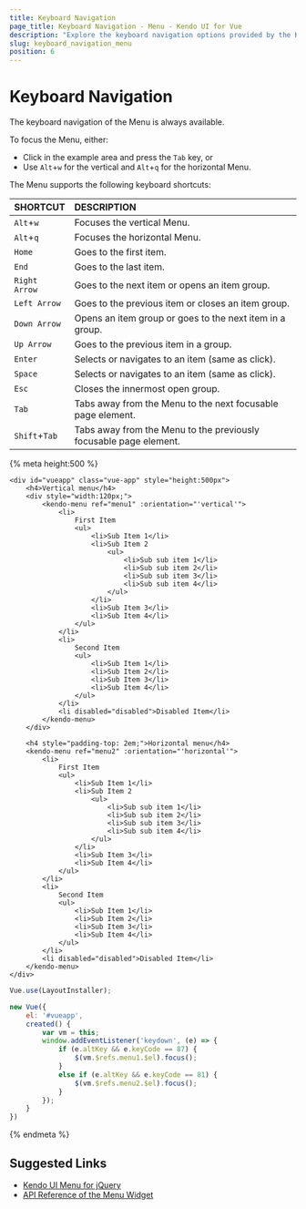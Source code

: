 ```yaml
---
title: Keyboard Navigation
page_title: Keyboard Navigation - Menu - Kendo UI for Vue
description: "Explore the keyboard navigation options provided by the Kendo UI Menu wrapper for Vue."
slug: keyboard_navigation_menu
position: 6
---
```


# Keyboard Navigation

The keyboard navigation of the Menu is always available.

To focus the Menu, either:
* Click in the example area and press the `Tab` key, or
* Use `Alt`+`w` for the vertical and `Alt`+`q` for the horizontal Menu.

The Menu supports the following keyboard shortcuts:

| SHORTCUT    | DESCRIPTION |
|:---         |:--- |
| `Alt`+`w` | Focuses the vertical Menu.|
| `Alt`+`q` | Focuses the horizontal Menu.|
| `Home`    | Goes to the first item.|
| `End`     | Goes to the last item.|
| `Right Arrow` | Goes to the next item or opens an item group.|
| `Left Arrow`  | Goes to the previous item or closes an item group.|
| `Down Arrow`  | Opens an item group or goes to the next item in a group.|
| `Up Arrow`    | Goes to the previous item in a group.|
| `Enter`   | Selects or navigates to an item (same as click).|
| `Space`   | Selects or navigates to an item (same as click).|
| `Esc`     | Closes the innermost open group.|
| `Tab`     | Tabs away from the Menu to the next focusable page element.|
| `Shift`+`Tab` | Tabs away from the Menu to the previously focusable page element.|

{% meta height:500 %}
```html-preview
<div id="vueapp" class="vue-app" style="height:500px">
    <h4>Vertical menu</h4>
    <div style="width:120px;">
        <kendo-menu ref="menu1" :orientation="'vertical'">
            <li>
                First Item
                <ul>
                    <li>Sub Item 1</li>
                    <li>Sub Item 2
                        <ul>
                            <li>Sub sub item 1</li>
                            <li>Sub sub item 2</li>
                            <li>Sub sub item 3</li>
                            <li>Sub sub item 4</li>
                        </ul>
                    </li>
                    <li>Sub Item 3</li>
                    <li>Sub Item 4</li>
                </ul>
            </li>
            <li>
                Second Item
                <ul>
                    <li>Sub Item 1</li>
                    <li>Sub Item 2</li>
                    <li>Sub Item 3</li>
                    <li>Sub Item 4</li>
                </ul>
            </li>
            <li disabled="disabled">Disabled Item</li>
        </kendo-menu>
    </div>

    <h4 style="padding-top: 2em;">Horizontal menu</h4>
    <kendo-menu ref="menu2" :orientation="'horizontal'">
        <li>
            First Item
            <ul>
                <li>Sub Item 1</li>
                <li>Sub Item 2
                    <ul>
                        <li>Sub sub item 1</li>
                        <li>Sub sub item 2</li>
                        <li>Sub sub item 3</li>
                        <li>Sub sub item 4</li>
                    </ul>
                </li>
                <li>Sub Item 3</li>
                <li>Sub Item 4</li>
            </ul>
        </li>
        <li>
            Second Item
            <ul>
                <li>Sub Item 1</li>
                <li>Sub Item 2</li>
                <li>Sub Item 3</li>
                <li>Sub Item 4</li>
            </ul>
        </li>
        <li disabled="disabled">Disabled Item</li>
    </kendo-menu>
</div>
```
```js
Vue.use(LayoutInstaller);

new Vue({
	el: '#vueapp',
    created() {
        var vm = this;
        window.addEventListener('keydown', (e) => {
            if (e.altKey && e.keyCode == 87) {
                $(vm.$refs.menu1.$el).focus();
            }
            else if (e.altKey && e.keyCode == 81) {
                $(vm.$refs.menu2.$el).focus();
            }
        });
    }
})
```
{% endmeta %}


## Suggested Links

* [Kendo UI Menu for jQuery](https://docs.telerik.com/kendo-ui/controls/navigation/menu/overview)
* [API Reference of the Menu Widget](https://docs.telerik.com/kendo-ui/api/javascript/ui/menu)
